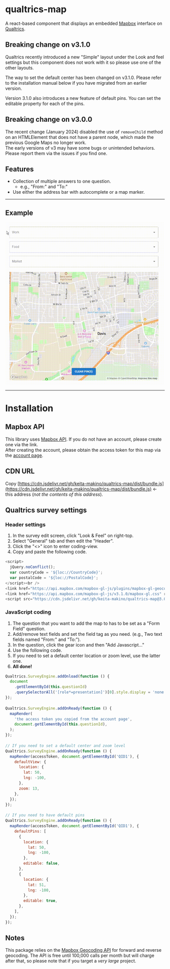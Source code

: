 # qualtrics-map

A react-based component that displays an embedded [Mapbox](https://www.mapbox.com/) interface on [Qualtrics](https://www.qualtrics.com).

## Breaking change on v3.1.0

Qualtrics recently introduced a new "Simple" layout under the Look and feel settings but this component does not work with it so please use one of the other layouts.

The way to set the default center has been changed on v3.1.0. Please refer to the installation manual below if you have migrated from an earlier version.

Version 3.1.0 also introduces a new feature of default pins. You can set the editable property for each of the pins.

## Breaking change on v3.0.0

The recent change (January 2024) disabled the use of `removeChild` method on an HTMLElement that does not have a parent node, which made the previous Google Maps no longer work.  
The early versions of v3 may have some bugs or unintended behaviors. Please report them via the issues if you find one.

## Features

- Collection of multiple answers to one question.
  - e.g., "From:" and "To:"
- Use either the address bar with autocomplete or a map marker.

---

## Example

![Example](/public/example.gif)

---

# Installation

## Mapbox API

This library uses [Mapbox API](https://www.mapbox.com/product-apis). If you do not have an account, please create one via the link.  
After creating the account, please obtain the access token for this map via the [account page](https://account.mapbox.com/).

## CDN URL

Copy [https://cdn.jsdelivr.net/gh/keita-makino/qualtrics-map/dist/bundle.js](https://cdn.jsdelivr.net/gh/keita-makino/qualtrics-map/dist/bundle.js) <- this address (_not the contents of this address_).

## Qualtrics survey settings

### Header settings

1. In the survey edit screen, click "Look & Feel" on right-top.
1. Select "General" tab and then edit the "Header".
1. Click the "<>" icon to enter coding-view.
1. Copy and paste the following code.

```javascript
<script>
  jQuery.noConflict();
  var countryCode = '${loc://CountryCode}';
  var postalCode = '${loc://PostalCode}';
</script><br />
<link href="https://api.mapbox.com/mapbox-gl-js/plugins/mapbox-gl-geocoder/v5.0.0/mapbox-gl-geocoder.css" rel="stylesheet" type="text/css" />
<link href="https://api.mapbox.com/mapbox-gl-js/v3.1.0/mapbox-gl.css" rel="stylesheet" />
<script src="https://cdn.jsdelivr.net/gh/keita-makino/qualtrics-map@3.0.1/dist/bundle.js"></script>
```

### JavaScript coding

1. The question that you want to add the map to has to be set as a "Form Field" question.
1. Add/remove text fields and set the field tag as you need. (e.g., Two text fields named "From:" and "To:").
1. In the question, click the gear icon and then "Add Javascript..."
1. Use the following code.
1. If you need to set a default center location or zoom level, use the latter one.
1. **All done!**

```javascript
Qualtrics.SurveyEngine.addOnload(function () {
  document
    .getElementById(this.questionId)
    .querySelectorAll('[role*=presentation]')[0].style.display = 'none';
});

Qualtrics.SurveyEngine.addOnReady(function () {
  mapRender(
    'the access token you copied from the account page',
    document.getElementById(this.questionId),
  );
});

// If you need to set a default center and zoom level
Qualtrics.SurveyEngine.addOnReady(function () {
  mapRender(accessToken, document.getElementById('QID1'), {
    defaultView: {
      location: {
        lat: 50,
        lng: -100,
      },
      zoom: 13,
    },
  });
});

// If you need to have default pins
Qualtrics.SurveyEngine.addOnReady(function () {
  mapRender(accessToken, document.getElementById('QID1'), {
    defaultPins: [
      {
        location: {
          lat: 50,
          lng: -100,
        },
        editable: false,
      },
      {
        location: {
          lat: 51,
          lng: -100,
        },
        editable: true,
      },
    ],
  });
});
```

## Notes

This package relies on the [Mapbox Geocoding API](https://docs.mapbox.com/api/search/geocoding/) for forward and reverse geocoding. The API is free until 100,000 calls per month but will charge after that, so please note that if you target a _very large_ project.
